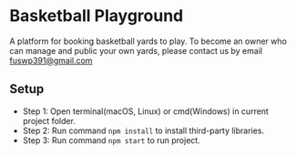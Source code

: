 # Basketball Playground

A platform for booking basketball yards to play. To become an owner who can manage and public your own yards, please contact us by email fuswp391@gmail.com

## Setup
- Step 1: Open terminal(macOS, Linux) or cmd(Windows) in current project folder.
- Step 2: Run command `npm install` to install third-party libraries.
- Step 3: Run command `npm start` to run project.
